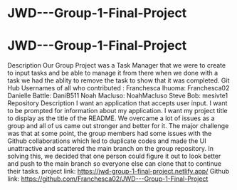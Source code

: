 # JWD---Group-1-Final-Project
# JWD---Group-1-Final-Project
Description
Our Group Project was a Task Manager that we were to create to input tasks and be able to manage it from there when we done with a task
we had the ablity to remove the task to show that it was completed.
Git Hub Usernames of all who contributed :
Franchesca Ihuoma: Franchesca02
Danielle Battle: DaniB511
Noah Macluso: NoahMacluso
Steve Bob: mesivte1
Repository Description
I want an application that accepts user input.
I want to be prompted for information about my application.
I want my project title to display as the title of the README.
We overcame a lot of issues as a group and all of us came out stronger and better for it.
The major challenge was that at some point, the group members had some issues with the Github collaborations which led to duplicate codes and made the UI unattractive
and scattered the main branch on the group repository.
In solving this, we decided that one person could figure it out to look better and push to the main branch so everyone else can clone that to continue their tasks.
project link:
https://jwd-group-1-final-project.netlify.app/
Github link:
https://github.com/Franchesca02/JWD---Group-1-Final-Project
